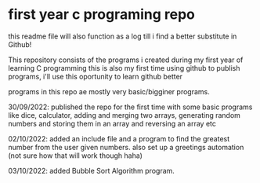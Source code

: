 # first year c programing repo

this readme file will also function as a log till i find a better substitute in Github!

 This repository consists of the programs i created during my first year of learning C programming
 this is also my first time using github to publish programs, i'll use this oportunity to learn github better

 programs in this repo ae mostly very basic/bigginer programs.

 30/09/2022: published the repo for the first time with some basic programs like dice, calculator, adding and merging two arrays, generating random numbers and storing them in an array and reversing an array etc
 
 02/10/2022: added an include file and a program to find the greatest number from the user given numbers. also set up a greetings automation (not sure how that will work though haha)

03/10/2022: added Bubble Sort Algorithm program.
